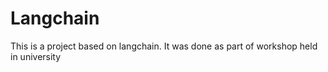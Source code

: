 # Langchain
This is a project based on langchain. It was done as part of workshop held in university

